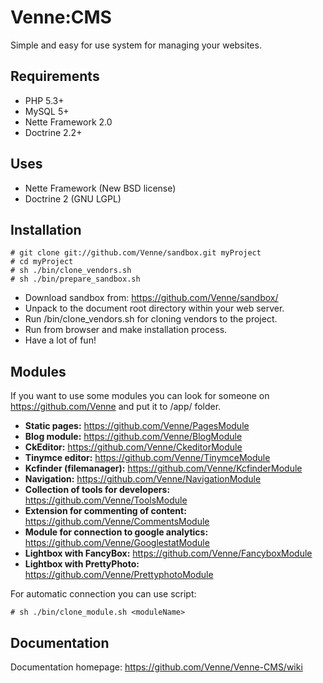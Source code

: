 Venne:CMS
=========

Simple and easy for use system for managing your websites. 


Requirements
------------

- PHP 5.3+
- MySQL 5+
- Nette Framework 2.0
- Doctrine 2.2+


Uses
----

- Nette Framework (New BSD license)
- Doctrine 2 (GNU LGPL)


Installation
------------

	
	# git clone git://github.com/Venne/sandbox.git myProject
	# cd myProject
	# sh ./bin/clone_vendors.sh
	# sh ./bin/prepare_sandbox.sh
	


- Download sandbox from: https://github.com/Venne/sandbox/
- Unpack to the document root directory within your web server.
- Run /bin/clone_vendors.sh for cloning vendors to the project.
- Run from browser and make installation process.
- Have a lot of fun!


Modules
-------

If you want to use some modules you can look for someone on https://github.com/Venne and put it to /app/ folder.

- **Static pages:** https://github.com/Venne/PagesModule
- **Blog module:** https://github.com/Venne/BlogModule
- **CkEditor:** https://github.com/Venne/CkeditorModule
- **Tinymce editor:** https://github.com/Venne/TinymceModule
- **Kcfinder (filemanager):** https://github.com/Venne/KcfinderModule
- **Navigation:** https://github.com/Venne/NavigationModule
- **Collection of tools for developers:** https://github.com/Venne/ToolsModule
- **Extension for commenting of content:** https://github.com/Venne/CommentsModule
- **Module for connection to google analytics:** https://github.com/Venne/GooglestatModule
- **Lightbox with FancyBox:** https://github.com/Venne/FancyboxModule
- **Lightbox with PrettyPhoto:** https://github.com/Venne/PrettyphotoModule

For automatic connection you can use script:

	
	# sh ./bin/clone_module.sh <moduleName>
	


Documentation
-------------

Documentation homepage: https://github.com/Venne/Venne-CMS/wiki
